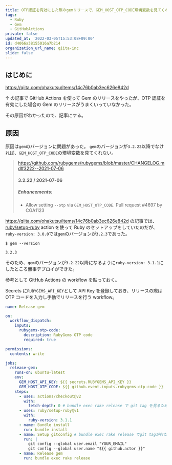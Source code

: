 ```yaml
---
title: OTP認証を有効にした際のgemリリースで、GEM_HOST_OTP_CODE環境変数を見てくれなかった原因
tags:
  - Ruby
  - Gem
  - GitHubActions
private: false
updated_at: '2022-03-05T15:53:08+09:00'
id: d4066a38155016a7b214
organization_url_name: qiita-inc
slide: false
---
```

## はじめに

https://qiita.com/ohakutsu/items/14c76b0ab3ec626e842d

↑ の記事で GitHub Actions を使って Gem のリリースをやったが、OTP 認証を有効にした場合の Gem のリリースがうまくいっていなかった。

その原因がわかったので、記事にする。

## 原因

原因は`gem`のバージョンに問題があった。
`gem`のバージョンが`3.2.22`以降でなければ、`GEM_HOST_OTP_CODE`の環境変数を見てくれない。

> https://github.com/rubygems/rubygems/blob/master/CHANGELOG.md#3222--2021-07-06
>
> #### 3.2.22 / 2021-07-06
>
> ##### Enhancements:
>
> - Allow setting `--otp` via `GEM_HOST_OTP_CODE`. Pull request #4697 by
>   CGA1123

https://qiita.com/ohakutsu/items/14c76b0ab3ec626e842d の記事では、[ruby/setup-ruby](https://github.com/ruby/setup-ruby) action を使って Ruby のセットアップをしていたのだが、`ruby-version: 3.0.0`では`gem`のバージョンが`3.2.3`であった。

```
$ gem --version

3.2.3
```

そのため、`gem`のバージョンが`3.2.22`以降になるように`ruby-version: 3.1.1`にしたところ無事デプロイができた。

参考として GitHub Actions の workflow を貼っておく。

Secrets に`RUBYGEMS_API_KEY`として API Key を登録しておき、リリースの際は OTP コードを入力し手動でリリースを行う workflow。

```.github/workflows/release.yml
name: Release gem

on:
  workflow_dispatch:
    inputs:
      rubygems-otp-code:
        description: RubyGems OTP code
        required: true

permissions:
  contents: write

jobs:
  release-gem:
    runs-on: ubuntu-latest
    env:
      GEM_HOST_API_KEY: ${{ secrets.RUBYGEMS_API_KEY }}
      GEM_HOST_OTP_CODE: ${{ github.event.inputs.rubygems-otp-code }}
    steps:
      - uses: actions/checkout@v2
        with:
          fetch-depth: 0 # bundle exec rake release で git tag を見るため、tagをfetchするようにしている
      - uses: ruby/setup-ruby@v1
        with:
          ruby-version: 3.1.1
      - name: Bundle install
        run: bundle install
      - name: Setup gitconfig # bundle exec rake release でgit tagが打たれていない場合、タグを打ってpushしてくれるため用意している
        run: |
          git config --global user.email "YOUR_EMAIL"
          git config --global user.name "${{ github.actor }}"
      - name: Release gem
        run: bundle exec rake release
```
